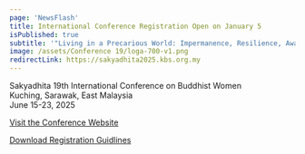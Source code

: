 ```yaml
---
page: 'NewsFlash'
title: International Conference Registration Open on January 5
isPublished: true
subtitle: '"Living in a Precarious World: Impermanence, Resilience, Awakening"'
image: /assets/Conference 19/loga-700-v1.png
redirectLink: https://sakyadhita2025.kbs.org.my
---
```


Sakyadhita 19th International Conference on Buddhist Women  
Kuching, Sarawak, East Malaysia  
June 15-23, 2025

[Visit the Conference Website](https://sakyadhita2025.kbs.org.my)

[Download Registration Guidlines](https://bnza9babb.cc.rs6.net/tn.jsp?f=0012952aqLYDXFI1gQRwr_LuXG8Qx3YyA1Xt7vIA6y1v_7nUCXRB3x_9ni_lDTAw6M7uHviJjbz2XxxPd4Y9hzDwm5YWgm1iGFYdXdxRv47EhBrPRwgnPEUBcT_PU0iJZAkO5r60e2qO8nhOGUWcaS5qVvQ-ORAywrOyzHz0sNGjbDUSmZp7C6FKZRK4Y3F7MDIKSnsngXlMJqhb_-vSivc_bluOu10EHbX-h2zJWBLZ7r1VPNO35ODA1GkTi-zQJKR&c=3q5xMF2smzkWLBCtY1cOQOYpyNqZyOBtQTLsUEduAo-z2s9aRJan2Q==&ch=8PZhD-vmBXzo7XhQaOTCh3xNWkxnXFxStJzq3hxbDrsoaBsm0Cmg_w==)
